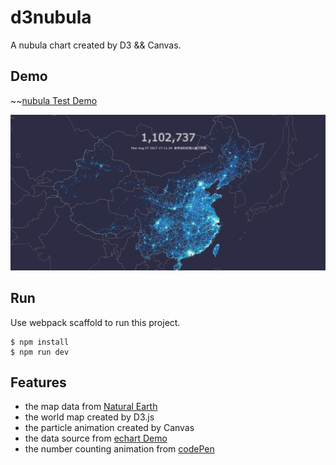 # d3nubula

A nubula chart created by D3 && Canvas.

## Demo

~~[nubula Test Demo](http://test.tv.video.qq.com/ktweb/Public/nubula/html/index.html?type=activate#wbmp)

![demo](https://raw.githubusercontent.com/chokcoco/d3nubula/master/src/images/demo.png)

## Run

Use webpack scaffold to run this project.

```
$ npm install
$ npm run dev
```

## Features

+ the map data from [Natural Earth](http://www.naturalearthdata.com/)
+ the world map created by D3.js
+ the particle animation created by Canvas
+ the data source from [echart Demo](http://echarts.baidu.com/demo.html#scatter-weibo)
+ the number counting animation from [codePen](https://codepen.io/Chokcoco/pen/qXVxyw)
